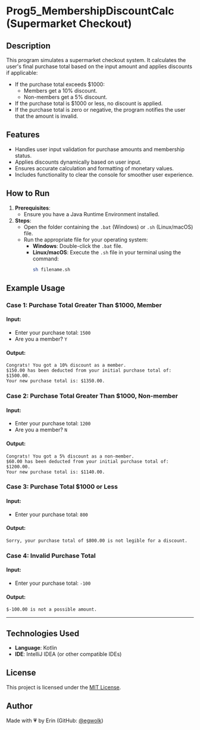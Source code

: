 # **Prog5_MembershipDiscountCalc (Supermarket Checkout)**

## **Description**
This program simulates a supermarket checkout system. It calculates the user's final purchase total based on the input amount and applies discounts if applicable:
- If the purchase total exceeds $1000:
  - Members get a 10% discount.
  - Non-members get a 5% discount.
- If the purchase total is $1000 or less, no discount is applied.
- If the purchase total is zero or negative, the program notifies the user that the amount is invalid.

## **Features**
- Handles user input validation for purchase amounts and membership status.
- Applies discounts dynamically based on user input.
- Ensures accurate calculation and formatting of monetary values.
- Includes functionality to clear the console for smoother user experience.

## **How to Run**
1. **Prerequisites**:
   - Ensure you have a Java Runtime Environment installed.
2. **Steps**:
   - Open the folder containing the `.bat` (Windows) or `.sh` (Linux/macOS) file.
   - Run the appropriate file for your operating system:
     - **Windows**: Double-click the `.bat` file.
     - **Linux/macOS**: Execute the `.sh` file in your terminal using the command:
       ```bash
       sh filename.sh
       ```

## **Example Usage**
### **Case 1: Purchase Total Greater Than $1000, Member**
#### **Input**:
- Enter your purchase total: `1500`
- Are you a member? `Y`

#### **Output**:
```plaintext
Congrats! You got a 10% discount as a member.
$150.00 has been deducted from your initial purchase total of: $1500.00.
Your new purchase total is: $1350.00.
```

### **Case 2: Purchase Total Greater Than $1000, Non-member**
#### **Input**:
- Enter your purchase total: `1200`
- Are you a member? `N`

#### **Output**:
```plaintext
Congrats! You got a 5% discount as a non-member.
$60.00 has been deducted from your initial purchase total of: $1200.00.
Your new purchase total is: $1140.00.
```

### **Case 3: Purchase Total $1000 or Less**
#### **Input**:
- Enter your purchase total: `800`

#### **Output**:
```plaintext
Sorry, your purchase total of $800.00 is not legible for a discount.
```

### **Case 4: Invalid Purchase Total**
#### **Input**:
- Enter your purchase total: `-100`

#### **Output**:
```plaintext
$-100.00 is not a possible amount.
```

---
## **Technologies Used**
- **Language**: Kotlin
- **IDE**: IntelliJ IDEA (or other compatible IDEs)

## License
This project is licensed under the [MIT License](../../LICENSE).

## **Author**
Made with 💗 by Erin (GitHub: [@egwolk](https://github.com/ewgolk))  
